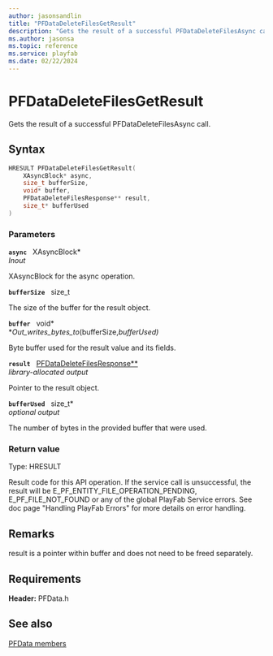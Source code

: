 ```yaml
---
author: jasonsandlin
title: "PFDataDeleteFilesGetResult"
description: "Gets the result of a successful PFDataDeleteFilesAsync call."
ms.author: jasonsa
ms.topic: reference
ms.service: playfab
ms.date: 02/22/2024
---
```


# PFDataDeleteFilesGetResult  

Gets the result of a successful PFDataDeleteFilesAsync call.  

## Syntax  
  
```cpp
HRESULT PFDataDeleteFilesGetResult(  
    XAsyncBlock* async,  
    size_t bufferSize,  
    void* buffer,  
    PFDataDeleteFilesResponse** result,  
    size_t* bufferUsed  
)  
```  
  
### Parameters  
  
**`async`** &nbsp; XAsyncBlock*  
*_Inout_*  
  
XAsyncBlock for the async operation.  
  
**`bufferSize`** &nbsp; size_t  
  
The size of the buffer for the result object.  
  
**`buffer`** &nbsp; void*  
*_Out_writes_bytes_to_(bufferSize,*bufferUsed)*  
  
Byte buffer used for the result value and its fields.  
  
**`result`** &nbsp; [PFDataDeleteFilesResponse**](../../pfdatatypes/structs/pfdatadeletefilesresponse.md)  
*library-allocated output*  
  
Pointer to the result object.  
  
**`bufferUsed`** &nbsp; size_t*  
*optional output*  
  
The number of bytes in the provided buffer that were used.  
  
  
### Return value
Type: HRESULT
  
Result code for this API operation. If the service call is unsuccessful, the result will be E_PF_ENTITY_FILE_OPERATION_PENDING, E_PF_FILE_NOT_FOUND or any of the global PlayFab Service errors. See doc page "Handling PlayFab Errors" for more details on error handling.
  
## Remarks  
  
result is a pointer within buffer and does not need to be freed separately.
  
## Requirements  
  
**Header:** PFData.h
  
## See also  
[PFData members](../pfdata_members.md)  

  
  
